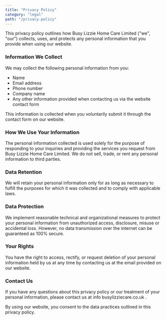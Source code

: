 ```yaml
---
title: "Privacy Policy"
category: "legal"
path: "/privacy-policy"
---
```


This privacy policy outlines how Busy Lizzie Home Care Limited ("we", "our") collects, uses, and protects any personal information that you provide when using our website.

### Information We Collect

We may collect the following personal information from you:

- Name
- Email address
- Phone number
- Company name
- Any other information provided when contacting us via the website contact form

This information is collected when you voluntarily submit it through the contact form on our website.

### How We Use Your Information

The personal information collected is used solely for the purpose of responding to your inquiries and providing the services you request from Busy Lizzie Home Care Limited. We do not sell, trade, or rent any personal information to third parties.

### Data Retention

We will retain your personal information only for as long as necessary to fulfill the purposes for which it was collected and to comply with applicable laws.

### Data Protection

We implement reasonable technical and organizational measures to protect your personal information from unauthorized access, disclosure, misuse or accidental loss. However, no data transmission over the internet can be guaranteed as 100% secure.

### Your Rights

You have the right to access, rectify, or request deletion of your personal information held by us at any time by contacting us at the email provided on our website.

### Contact Us

If you have any questions about this privacy policy or our treatment of your personal information, please contact us at info
busylizziecare.co.uk .

By using our website, you consent to the data practices outlined in this privacy policy.
